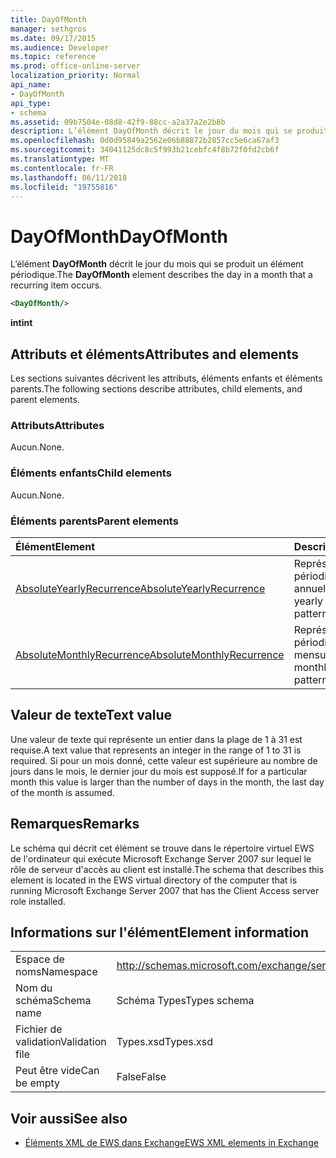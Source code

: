 ```yaml
---
title: DayOfMonth
manager: sethgros
ms.date: 09/17/2015
ms.audience: Developer
ms.topic: reference
ms.prod: office-online-server
localization_priority: Normal
api_name:
- DayOfMonth
api_type:
- schema
ms.assetid: 09b7504e-08d8-42f9-88cc-a2a37a2e2b8b
description: L’élément DayOfMonth décrit le jour du mois qui se produit un élément périodique.
ms.openlocfilehash: 0d0d95849a2562e06b88872b2857cc5e6ca67af3
ms.sourcegitcommit: 34041125dc8c5f993b21cebfc4f8b72f0fd2cb6f
ms.translationtype: MT
ms.contentlocale: fr-FR
ms.lasthandoff: 06/11/2018
ms.locfileid: "19755816"
---
```

# <a name="dayofmonth"></a><span data-ttu-id="83112-103">DayOfMonth</span><span class="sxs-lookup"><span data-stu-id="83112-103">DayOfMonth</span></span>

<span data-ttu-id="83112-104">L’élément **DayOfMonth** décrit le jour du mois qui se produit un élément périodique.</span><span class="sxs-lookup"><span data-stu-id="83112-104">The **DayOfMonth** element describes the day in a month that a recurring item occurs.</span></span> 
  
```xml
<DayOfMonth/>
```

<span data-ttu-id="83112-105">**int**</span><span class="sxs-lookup"><span data-stu-id="83112-105">**int**</span></span>

## <a name="attributes-and-elements"></a><span data-ttu-id="83112-106">Attributs et éléments</span><span class="sxs-lookup"><span data-stu-id="83112-106">Attributes and elements</span></span>

<span data-ttu-id="83112-107">Les sections suivantes décrivent les attributs, éléments enfants et éléments parents.</span><span class="sxs-lookup"><span data-stu-id="83112-107">The following sections describe attributes, child elements, and parent elements.</span></span>
  
### <a name="attributes"></a><span data-ttu-id="83112-108">Attributs</span><span class="sxs-lookup"><span data-stu-id="83112-108">Attributes</span></span>

<span data-ttu-id="83112-109">Aucun.</span><span class="sxs-lookup"><span data-stu-id="83112-109">None.</span></span>
  
### <a name="child-elements"></a><span data-ttu-id="83112-110">Éléments enfants</span><span class="sxs-lookup"><span data-stu-id="83112-110">Child elements</span></span>

<span data-ttu-id="83112-111">Aucun.</span><span class="sxs-lookup"><span data-stu-id="83112-111">None.</span></span>
  
### <a name="parent-elements"></a><span data-ttu-id="83112-112">Éléments parents</span><span class="sxs-lookup"><span data-stu-id="83112-112">Parent elements</span></span>

|<span data-ttu-id="83112-113">**Élément**</span><span class="sxs-lookup"><span data-stu-id="83112-113">**Element**</span></span>|<span data-ttu-id="83112-114">**Description**</span><span class="sxs-lookup"><span data-stu-id="83112-114">**Description**</span></span>|
|:-----|:-----|
|[<span data-ttu-id="83112-115">AbsoluteYearlyRecurrence</span><span class="sxs-lookup"><span data-stu-id="83112-115">AbsoluteYearlyRecurrence</span></span>](absoluteyearlyrecurrence.md) <br/> |<span data-ttu-id="83112-116">Représente une périodicité annuelle.</span><span class="sxs-lookup"><span data-stu-id="83112-116">Represents a yearly recurrence pattern.</span></span>  <br/> |
|[<span data-ttu-id="83112-117">AbsoluteMonthlyRecurrence</span><span class="sxs-lookup"><span data-stu-id="83112-117">AbsoluteMonthlyRecurrence</span></span>](absolutemonthlyrecurrence.md) <br/> |<span data-ttu-id="83112-118">Représente une périodicité mensuelle.</span><span class="sxs-lookup"><span data-stu-id="83112-118">Represents a monthly recurrence pattern.</span></span>  <br/> |
   
## <a name="text-value"></a><span data-ttu-id="83112-119">Valeur de texte</span><span class="sxs-lookup"><span data-stu-id="83112-119">Text value</span></span>

<span data-ttu-id="83112-120">Une valeur de texte qui représente un entier dans la plage de 1 à 31 est requise.</span><span class="sxs-lookup"><span data-stu-id="83112-120">A text value that represents an integer in the range of 1 to 31 is required.</span></span> <span data-ttu-id="83112-121">Si pour un mois donné, cette valeur est supérieure au nombre de jours dans le mois, le dernier jour du mois est supposé.</span><span class="sxs-lookup"><span data-stu-id="83112-121">If for a particular month this value is larger than the number of days in the month, the last day of the month is assumed.</span></span>
  
## <a name="remarks"></a><span data-ttu-id="83112-122">Remarques</span><span class="sxs-lookup"><span data-stu-id="83112-122">Remarks</span></span>

<span data-ttu-id="83112-123">Le schéma qui décrit cet élément se trouve dans le répertoire virtuel EWS de l'ordinateur qui exécute Microsoft Exchange Server 2007 sur lequel le rôle de serveur d'accès au client est installé.</span><span class="sxs-lookup"><span data-stu-id="83112-123">The schema that describes this element is located in the EWS virtual directory of the computer that is running Microsoft Exchange Server 2007 that has the Client Access server role installed.</span></span>
  
## <a name="element-information"></a><span data-ttu-id="83112-124">Informations sur l'élément</span><span class="sxs-lookup"><span data-stu-id="83112-124">Element information</span></span>

|||
|:-----|:-----|
|<span data-ttu-id="83112-125">Espace de noms</span><span class="sxs-lookup"><span data-stu-id="83112-125">Namespace</span></span>  <br/> |http://schemas.microsoft.com/exchange/services/2006/types  <br/> |
|<span data-ttu-id="83112-126">Nom du schéma</span><span class="sxs-lookup"><span data-stu-id="83112-126">Schema name</span></span>  <br/> |<span data-ttu-id="83112-127">Schéma Types</span><span class="sxs-lookup"><span data-stu-id="83112-127">Types schema</span></span>  <br/> |
|<span data-ttu-id="83112-128">Fichier de validation</span><span class="sxs-lookup"><span data-stu-id="83112-128">Validation file</span></span>  <br/> |<span data-ttu-id="83112-129">Types.xsd</span><span class="sxs-lookup"><span data-stu-id="83112-129">Types.xsd</span></span>  <br/> |
|<span data-ttu-id="83112-130">Peut être vide</span><span class="sxs-lookup"><span data-stu-id="83112-130">Can be empty</span></span>  <br/> |<span data-ttu-id="83112-131">False</span><span class="sxs-lookup"><span data-stu-id="83112-131">False</span></span>  <br/> |
   
## <a name="see-also"></a><span data-ttu-id="83112-132">Voir aussi</span><span class="sxs-lookup"><span data-stu-id="83112-132">See also</span></span>

- [<span data-ttu-id="83112-133">Éléments XML de EWS dans Exchange</span><span class="sxs-lookup"><span data-stu-id="83112-133">EWS XML elements in Exchange</span></span>](ews-xml-elements-in-exchange.md)

